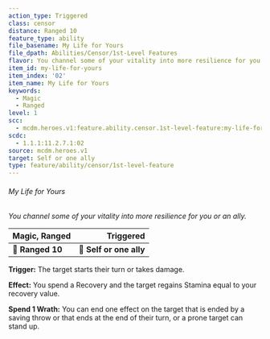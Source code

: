 ```yaml
---
action_type: Triggered
class: censor
distance: Ranged 10
feature_type: ability
file_basename: My Life for Yours
file_dpath: Abilities/Censor/1st-Level Features
flavor: You channel some of your vitality into more resilience for you or an ally.
item_id: my-life-for-yours
item_index: '02'
item_name: My Life for Yours
keywords:
  - Magic
  - Ranged
level: 1
scc:
  - mcdm.heroes.v1:feature.ability.censor.1st-level-feature:my-life-for-yours
scdc:
  - 1.1.1:11.2.7.1:02
source: mcdm.heroes.v1
target: Self or one ally
type: feature/ability/censor/1st-level-feature
---
```


###### My Life for Yours

*You channel some of your vitality into more resilience for you or an ally.*

| **Magic, Ranged** |           **Triggered** |
| ----------------- | ----------------------: |
| **📏 Ranged 10**  | **🎯 Self or one ally** |

**Trigger:** The target starts their turn or takes damage.

**Effect:** You spend a Recovery and the target regains Stamina equal to your recovery value.

**Spend 1 Wrath:** You can end one effect on the target that is ended by a saving throw or that ends at the end of their turn, or a prone target can stand up.
